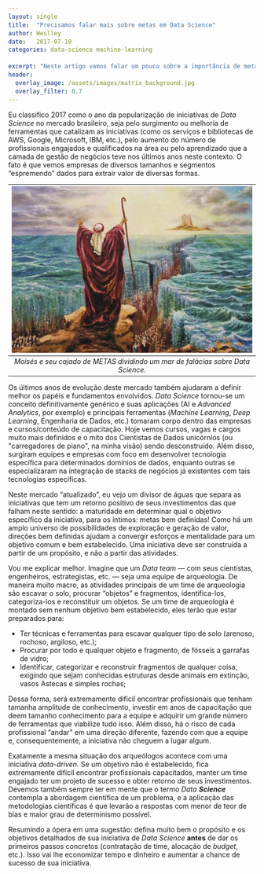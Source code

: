 ```yaml
---
layout: single
title:  "Precisamos falar mais sobre metas em Data Science"
author: Weslley
date:   2017-07-10
categories: data-science machine-learning

excerpt: "Neste artigo vamos falar um pouco sobre a importância de metas para uma iniciativa de _Data Science_ e que riscos podem ser mitigados com isso."
header:
  overlay_image: /assets/images/matrix_background.jpg
  overlay_filter: 0.7
---
```


Eu classifico 2017 como o ano da popularização de iniciativas de _Data Science_ no mercado brasileiro, seja pelo surgimento ou melhoria de ferramentas que catalizam as iniciativas (como os serviços e bibliotecas de AWS, Google, Microsoft, IBM, etc.), pelo aumento do número de profissionais engajados e qualificados na área ou pelo aprendizado que a camada de gestão de negócios teve nos últimos anos neste contexto. O fato é que vemos empresas de diversos tamanhos e segmentos “espremendo” dados para extrair valor de diversas formas.

| ![Moises](/assets/images/moises.jpg) |
|:--:| 
|*Moisés e seu cajado de METAS dividindo um mar de falácias sobre Data Science.*|

Os últimos anos de evolução deste mercado também ajudaram a definir melhor os papéis e fundamentos envolvidos. _Data Science_ tornou-se um conceito definitivamente genérico e suas aplicações (AI e _Advanced Analytics_, por exemplo) e principais ferramentas (_Machine Learning_, _Deep Learning_, Engenharia de Dados, etc.) tomaram corpo dentro das empresas e cursos/conteúdo de capacitação. Hoje vemos cursos, vagas e cargos muito mais definidos e o mito dos Cientistas de Dados unicórnios (ou "carregadores de piano", na minha visão) sendo desconstruído. Além disso, surgiram equipes e empresas com foco em desenvolver tecnologia específica para determinados domínios de dados, enquanto outras se especializaram na integração de stacks de negócios já existentes com tais tecnologias específicas.

Neste mercado “atualizado”, eu vejo um divisor de águas que separa as iniciativas que tem um retorno positivo de seus investimentos das que falham neste sentido: a maturidade em determinar qual o objetivo específico da iniciativa, para os íntimos: metas bem definidas! Como há um amplo universo de possibilidades de exploração e geração de valor, direções bem definidas ajudam a convergir esforços e mentalidade para um objetivo comum e bem estabelecido. Uma iniciativa deve ser construída a partir de um propósito, e não a partir das atividades.

Vou me explicar melhor. Imagine que um _Data team_ — com seus cientistas, engenheiros, estrategistas, etc. — seja uma equipe de arqueologia. De maneira muito macro, as atividades principais de um time de arqueologia são escavar o solo, procurar “objetos” e fragmentos, identifica-los, categoriza-los e reconstituir um objetos. Se um time de arqueologia é montado sem nenhum objetivo bem estabelecido, eles terão que estar preparados para:

- Ter técnicas e ferramentas para escavar qualquer tipo de solo (arenoso, rochoso, argiloso, etc.);
- Procurar por todo e qualquer objeto e fragmento, de fósseis a garrafas de vidro;
- Identificar, categorizar e reconstruir fragmentos de qualquer coisa, exigindo que sejam conhecidas estruturas desde animais em extinção, vasos Astecas e simples rochas;

Dessa forma, será extremamente difícil encontrar profissionais que tenham tamanha amplitude de conhecimento, investir em anos de capacitação que deem tamanho conhecimento para a equipe e adquirir um grande número de ferramentas que viabilize tudo isso. Além disso, há o risco de cada profissional “andar” em uma direção diferente, fazendo com que a equipe e, consequentemente, a iniciativa não cheguem a lugar algum.

Exatamente a mesma situação dos arqueólogos acontece com uma iniciativa _data-driven_. Se um objetivo não é estabelecido, fica extremamente difícil encontrar profissionais capacitados, manter um time engajado ter um projeto de sucesso e obter retorno de seus investimentos. Devemos também sempre ter em mente que o termo _Data **Science**_ contempla a abordagem científica de um problema, e a aplicação das metodologias científicas é que levarão a respostas com menor de teor de bias e maior grau de determinismo possível.

Resumindo a ópera em uma sugestão: defina muito bem o propósito e os objetivos detalhados de sua iniciativa de _Data Science_ **antes** de dar os primeiros passos concretos (contratação de time, alocação de _budget_, etc.). Isso vai lhe economizar tempo e dinheiro e aumentar a chance de sucesso de sua iniciativa.